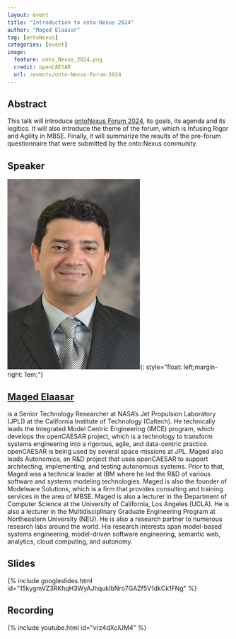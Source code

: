 ```yaml
---
layout: event
title: "Introduction to onto:Nexus 2024"
author: "Maged Elaasar"
tag: [ontoNexus]
categories: [event]
image:
  feature: onto_Nexus_2024.png
  credit: openCAESAR
  url: /events/onto-Nexus-Forum-2024
---
```


## Abstract

This talk will introduce [ontoNexus Forum 2024](/events/onto-Nexus-Forum-2024), its goals, its agenda and its logitics. It will also introduce the theme of the forum, which is Infusing Rigor and Agility in MBSE. Finally, it will summarize the results of the pre-forum questionnaire that were submitted by the onto:Nexus community.

## Speaker

![Maged Elaasar](img/Elaasar.jpeg){: style="float: left;margin-right: 1em;"}

<h2><a href="mailto:elaasar@jpl.nasa.gov">Maged Elaasar</a></h2> is a Senior Technology Researcher at NASA’s Jet Propulsion Laboratory (JPL)) at the California Institute of Technology (Caltech). He technically leads the Integrated Model Centric Engineering (IMCE) program, which develops the openCAESAR project, which is a technology to transform systems engineering into a rigorous, agile, and data-centric practice. openCAESAR is being used by several space missions at JPL. Maged also leads Autonomica, an R&D project that uses  openCAESAR to support architecting, implementing, and testing autonomous systems. Prior to that, Maged was a technical leader at IBM where he led the R&D of various software and systems modeling technologies. Maged is also the founder of Modelware Solutions, which is a firm that provides consulting and training services in the area of MBSE. Maged is also a lecturer in the Department of Computer Science at the University of California, Los Angeles (UCLA). He is also a lecturer in the Multidisciplinary Graduate Engineering Program at Northeastern University (NEU). He is also a research partner to numerous research labs around the world. His research interests span model-based systems engineering, model-driven software engineering, semantic web, analytics, cloud computing, and autonomy.

## Slides

{% include googleslides.html id="15kygmVZ3RKhqH3WyAJhqukIbNro7GAZf5V1dkCk1FNg" %}

## Recording

{% include youtube.html id="vrz4dXciUM4" %}
